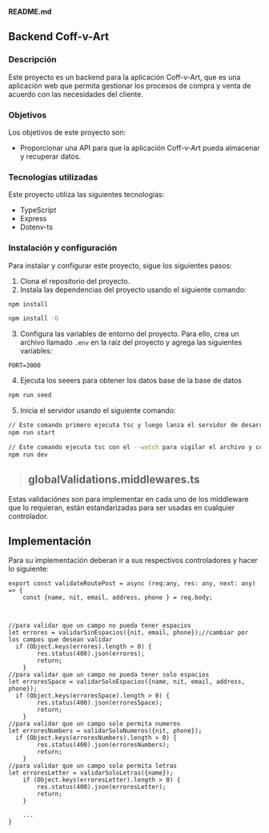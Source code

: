 **README.md**

## Backend Coff-v-Art

### Descripción

Este proyecto es un backend para la aplicación Coff-v-Art, que es una aplicación web que permita gestionar los procesos de compra y venta de acuerdo con las necesidades del cliente.

### Objetivos

Los objetivos de este proyecto son:

* Proporcionar una API para que la aplicación Coff-v-Art pueda almacenar y recuperar datos.

### Tecnologías utilizadas

Este proyecto utiliza las siguientes tecnologías:

* TypeScript
* Express
* Dotenv-ts

### Instalación y configuración

Para instalar y configurar este proyecto, sigue los siguientes pasos:

1. Clona el repositorio del proyecto.
2. Instala las dependencias del proyecto usando el siguiente comando:

```bash
npm install
```

```bash
npm install -D
```

3. Configura las variables de entorno del proyecto. Para ello, crea un archivo llamado `.env` en la raíz del proyecto y agrega las siguientes variables:

```
PORT=3000
```
4. Ejecuta los seeers para obtener los datos base de la base de datos

```bash
npm run seed
```

5. Inicia el servidor usando el siguiente comando:

```bash
// Este comando primero ejecuta tsc y luego lanza el servidor de desarrollo
npm run start
```

```bash
// Este comando ejecuta tsc con el --watch para vigilar el archivo y compilarlo despues de cada cambio y al mismo tiempo ejecuta el node --watch dist/index.js para vigilar también los cambios del servidor en js
npm run dev
``` 
> ## globalValidations.middlewares.ts
Estas validaciónes son para implementar en cada uno de los middleware que lo requieran, están estandarizadas para ser usadas en cualquier controlador.

## Implementación
Para su implementación deberan ir a sus respectivos controladores y hacer lo siguiente:
```tsx
export const validateRoutePost = async (req:any, res: any, next: any) => {
    const {name, nit, email, address, phone } = req.body;
    
     

//para validar que un campo no pueda tener espacios  
let errores = validarSinEspacios({nit, email, phone});//cambiar por los campos que desean validar
  if (Object.keys(errores).length > 0) {
        res.status(400).json(errores);
        return;
    } 
//para validar que un campo no pueda tener solo espacios
let erroresSpace = validarSoloEspacios({name, nit, email, address, phone});
  if (Object.keys(erroresSpace).length > 0) {
        res.status(400).json(erroresSpace);
        return;
    }
//para validar que un campo solo permita numeros
let erroresNumbers = validarSoloNumeros({nit, phone});
  if (Object.keys(erroresNumbers).length > 0) {
        res.status(400).json(erroresNumbers);
        return;
    }
//para validar que un campo solo permita letras
let erroresLetter = validarSoloLetras({name});
    if (Object.keys(erroresLetter).length > 0) {
        res.status(400).json(erroresLetter);
        return;
    }
    
    ... 
}